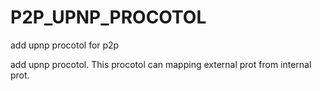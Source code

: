 # P2P_UPNP_PROCOTOL
add upnp procotol for p2p

add upnp procotol.
This procotol can mapping external prot from internal prot.  
